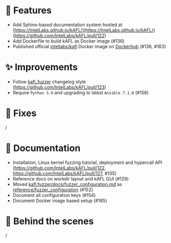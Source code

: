# 🌟 Features

- Add Sphinx-based documentation system hosted at [https://IntelLabs.github.io/kAFL/](https://IntelLabs.github.io/kAFL/) (https://github.com/IntelLabs/kAFL/pull/122)
- Add Dockerfile to build kAFL as Docker image (#136)
- Published official [intellabs/kafl](https://hub.docker.com/r/intellabs/kafl) Docker image on [Dockerhub](https://hub.docker.com/) (#136, #163)

# ✨ Improvements

- Follow [kafl_fuzzer](https://github.com/IntelLabs/kafl.fuzzer) changelog style (https://github.com/IntelLabs/kAFL/pull/123)
- Require `Python 3.9` and upgrading to latest `Ansible 7.1.0` (#156)

# 🔧 Fixes

/

# 📖 Documentation

- Installation, Linux kernel fuzzing tutorial, deployment and hypercall API (https://github.com/IntelLabs/kAFL/pull/122, https://github.com/IntelLabs/kAFL/pull/127, #135)
- Reference docs on workdir layout and kAFL GUI (#129)
- Moved [kafl.fuzzer/docs/fuzzer_configuration.md](https://github.com/IntelLabs/kafl.fuzzer/blob/2367ccc39a5dfe873b6fc5ca40accab7b358cb4c/docs/fuzzer_configuration.md) as [reference/fuzzer_configuration](https://intellabs.github.io/kAFL/reference/fuzzer_configuration.html) (#152)
- Document all configuration keys (#154)
- Document Docker image based setup (#165)

# 🧰 Behind the scenes

/
